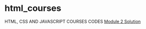 # html_courses
HTML, CSS AND JAVASCRIPT COURSES CODES
[Module 2 Solution](https://shashiprajapati.github.io/html_courses/) <br>

